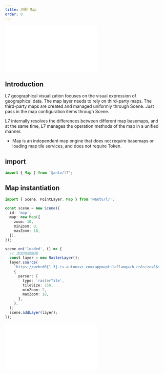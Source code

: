 ```yaml
---
title: 地图 Map
order: 0
---
```


<embed src="@/docs/api/common/style.md"></embed>

## Introduction

L7 geographical visualization focuses on the visual expression of geographical data. The map layer needs to rely on third-party maps. The third-party maps are created and managed uniformly through Scene.
Just pass in the map configuration items through Scene.

L7 internally resolves the differences between different map basemaps, and at the same time, L7 manages the operation methods of the map in a unified manner.

- Map is an independent map engine that does not require basemaps or loading map tile services, and does not require Token.

## import

```javascript
import { Map } from '@antv/l7';
```

## Map instantiation

```ts
import { Scene, PointLayer, Map } from '@antv/l7';

const scene = new Scene({
  id: 'map',
  map: new Map({
    zoom: 10,
    minZoom: 0,
    maxZoom: 18,
  }),
});

scene.on('loaded', () => {
  // 添加地图底图
  const layer = new RasterLayer();
  layer.source(
    'https://webrd0{1-3}.is.autonavi.com/appmaptile?lang=zh_cn&size=1&scale=1&style=8&x={x}&y={y}&z={z}',
    {
      parser: {
        type: 'rasterTile',
        tileSize: 256,
        minZoom: 2,
        maxZoom: 18,
      },
    },
  );
  scene.addLayer(layer);
});
```

<embed src="@/docs/api/common/map.en.md"></embed>
